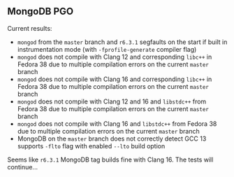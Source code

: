 ## MongoDB PGO

Current results:
* `mongod` from the `master` branch and `r6.3.1` segfaults on the start if built in instrumentation mode (with `-fprofile-generate` compiler flag)
* `mongod` does not compile with Clang 12 and corresponding `libc++` in Fedora 38 due to multiple compilation errors on the current `master` branch
* `mongod` does not compile with Clang 16 and corresponding `libc++` in Fedora 38 due to multiple compilation errors on the current `master` branch
* `mongod` does not compile with Clang 12 and 16 and `libstdc++` from Fedora 38 due to multiple compilation errors on the current `master` branch
* `mongod` does not compile with Clang 16 and `libstdc++` from Fedora 38 due to multiple compilation errors on the current `master` branch
* MongoDB on the `master` branch does not correctly detect GCC 13 supports `-flto` flag with enabled `--lto` build option

Seems like `r6.3.1` MongoDB tag builds fine with Clang 16. The tests will continue...
